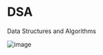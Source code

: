 # DSA
Data Structures and Algorithms

![image](https://user-images.githubusercontent.com/73673683/160130582-1d92ca0c-0107-43ad-a667-4e5091a46776.png)
